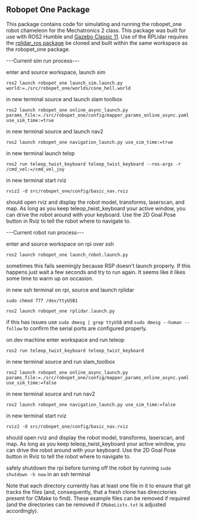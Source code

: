 ## Robopet One Package

This package contains code for simulating and running the robopet_one robot chameleon for the Mechatronics 2 class. This package was built for use with ROS2 Humble and [Gazebo Classic 11](https://classic.gazebosim.org/tutorials?tut=install_ubuntu). Use of the RPLidar requires the [rplidar_ros package](https://index.ros.org/p/rplidar_ros/) be cloned and built within the same workspace as the robopet_one package.

---Current sim run process---

enter and source workspace, launch sim

`ros2 launch robopet_one launch_sim.launch.py world:=./src/robopet_one/worlds/cone_hell.world`

in new terminal source and launch slam toolbox

`ros2 launch robopet_one online_async_launch.py params_file:=./src/robopet_one/config/mapper_params_online_async.yaml use_sim_time:=true`

in new terminal source and launch nav2

`ros2 launch robopet_one navigation_launch.py use_sim_time:=true`

in new terminal launch telop

`ros2 run teleop_twist_keyboard teleop_twist_keyboard --ros-args -r /cmd_vel:=/cmd_vel_joy`

in new terminal start rviz

`rviz2 -d src/robopet_one/config/basic_nav.rviz`

should open rviz and display the robot model, transforms, laserscan, and map. As long as you keep teleop_twist_keyboard your active window, you can drive the robot around with your keyboard. Use the 2D Goal Pose button in Rviz to tell the robot where to navigate to.

---Current robot run process---

enter and source workspace on rpi over ssh

`ros2 launch robopet_one launch_robot.launch.py`

sometimes this fails seemingly because RSP doesn't launch properly. If this happens just wait a few seconds and try to run again. It seems like it likes some time to warm up on occasion.

in new ssh terminal on rpi, source and launch rplidar

`sudo chmod 777 /dev/ttyUSB1`

`ros2 launch robopet_one rplidar.launch.py`

if this has issues use `sudo dmesg | grep ttyUSB` and `sudo dmesg --human --follow` to confirm the serial ports are configured properly.

on dev machine enter workspace and run teleop

`ros2 run teleop_twist_keyboard teleop_twist_keyboard`

in new terminal source and run slam_toolbox

`ros2 launch robopet_one online_async_launch.py params_file:=./src/robopet_one/config/mapper_params_online_async.yaml use_sim_time:=false`

in new terminal source and run nav2

`ros2 launch robopet_one navigation_launch.py use_sim_time:=false`

in new terminal start rviz

`rviz2 -d src/robopet_one/config/basic_nav.rviz`

should open rviz and display the robot model, transforms, laserscan, and map. As long as you keep teleop_twist_keyboard your active window, you can drive the robot around with your keyboard. Use the 2D Goal Pose button in Rviz to tell the robot where to navigate to.

safely shutdown the rpi before turning off the robot by running `sudo shutdown -h now` in an ssh terminal

Note that each directory currently has at least one file in it to ensure that git tracks the files (and, consequently, that a fresh clone has direcctories present for CMake to find). These example files can be removed if required (and the directories can be removed if `CMakeLists.txt` is adjusted accordingly).